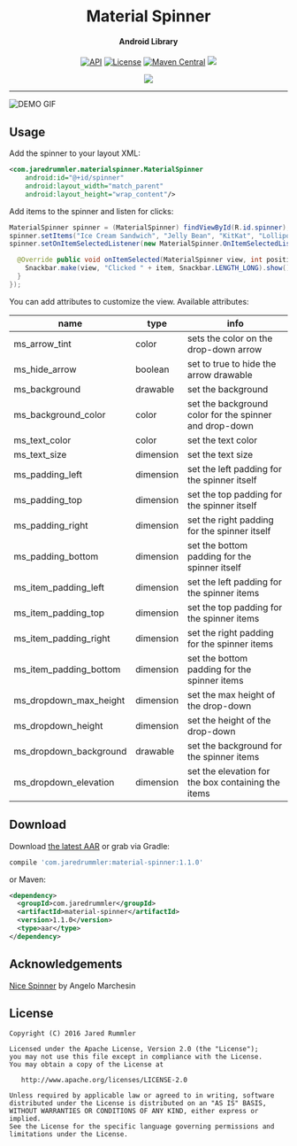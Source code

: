 <h1 align="center">Material Spinner</h1>
<h4 align="center">Android Library</h4>

<p align="center">
  <a target="_blank" href="https://developer.android.com/reference/android/os/Build.VERSION_CODES.html#ICE_CREAM_SANDWICH"><img src="https://img.shields.io/badge/API-14%2B-blue.svg?style=flat" alt="API" /></a>
  <a target="_blank" href="LICENSE"><img src="http://img.shields.io/:license-apache-blue.svg" alt="License" /></a>
  <a target="_blank" href="https://maven-badges.herokuapp.com/maven-central/com.jaredrummler/material-spinner"><img src="https://maven-badges.herokuapp.com/maven-central/com.jaredrummler/material-spinner/badge.svg" alt="Maven Central" /></a>
  <a target="_blank" href="http://www.methodscount.com/?lib=com.jaredrummler%3Amaterial-spinner%3A1.1.0"><img src="https://img.shields.io/badge/methods-197-e91e63.svg" /></a>
</p>

<p align="center">
  <a target="_blank" href="https://twitter.com/jrummy16"><img src="https://img.shields.io/twitter/follow/jrummy16.svg?style=social" /></a>
</p>

___

![DEMO GIF](demo.gif "DEMO")

Usage
-----

Add the spinner to your layout XML:

```xml
<com.jaredrummler.materialspinner.MaterialSpinner
    android:id="@+id/spinner"
    android:layout_width="match_parent"
    android:layout_height="wrap_content"/>
```

Add items to the spinner and listen for clicks:

```java
MaterialSpinner spinner = (MaterialSpinner) findViewById(R.id.spinner);
spinner.setItems("Ice Cream Sandwich", "Jelly Bean", "KitKat", "Lollipop", "Marshmallow");
spinner.setOnItemSelectedListener(new MaterialSpinner.OnItemSelectedListener<String>() {

  @Override public void onItemSelected(MaterialSpinner view, int position, long id, String item) {
    Snackbar.make(view, "Clicked " + item, Snackbar.LENGTH_LONG).show();
  }
});
```

You can add attributes to customize the view. Available attributes:

| name                   | type      | info                                                   |
|------------------------|-----------|--------------------------------------------------------|
| ms_arrow_tint          | color     | sets the color on the drop-down arrow                  |
| ms_hide_arrow          | boolean   | set to true to hide the arrow drawable                 |
| ms_background          | drawable  | set the background                                     |
| ms_background_color    | color     | set the background color for the spinner and drop-down |
| ms_text_color          | color     | set the text color                                     |
| ms_text_size           | dimension | set the text size                                      |
| ms_padding_left        | dimension | set the left padding for the spinner itself            |
| ms_padding_top         | dimension | set the top padding for the spinner itself             |
| ms_padding_right       | dimension | set the right padding for the spinner itself           |
| ms_padding_bottom      | dimension | set the bottom padding for the spinner itself          |
| ms_item_padding_left   | dimension | set the left padding for the spinner items             |
| ms_item_padding_top    | dimension | set the top padding for the spinner items              |
| ms_item_padding_right  | dimension | set the right padding for the spinner items            |
| ms_item_padding_bottom | dimension | set the bottom padding for the spinner items           |
| ms_dropdown_max_height | dimension | set the max height of the drop-down                    |
| ms_dropdown_height     | dimension | set the height of the drop-down                        |
| ms_dropdown_background | drawable  | set the background for the spinner items               |
| ms_dropdown_elevation  | dimension | set the elevation for the box containing the items     |

Download
--------

Download [the latest AAR](https://repo1.maven.org/maven2/com/jaredrummler/material-spinner/1.1.0/material-spinner-1.1.0.aar) or grab via Gradle:

```groovy
compile 'com.jaredrummler:material-spinner:1.1.0'
```
or Maven:
```xml
<dependency>
  <groupId>com.jaredrummler</groupId>
  <artifactId>material-spinner</artifactId>
  <version>1.1.0</version>
  <type>aar</type>
</dependency>
```

Acknowledgements
----------------

[Nice Spinner](https://github.com/arcadefire/nice-spinner) by Angelo Marchesin

License
--------

    Copyright (C) 2016 Jared Rummler

    Licensed under the Apache License, Version 2.0 (the "License");
    you may not use this file except in compliance with the License.
    You may obtain a copy of the License at

       http://www.apache.org/licenses/LICENSE-2.0

    Unless required by applicable law or agreed to in writing, software
    distributed under the License is distributed on an "AS IS" BASIS,
    WITHOUT WARRANTIES OR CONDITIONS OF ANY KIND, either express or implied.
    See the License for the specific language governing permissions and
    limitations under the License.
